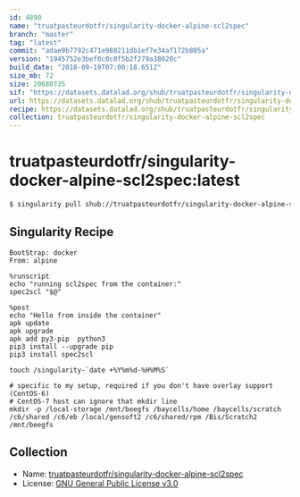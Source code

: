 ```yaml
---
id: 4890
name: "truatpasteurdotfr/singularity-docker-alpine-scl2spec"
branch: "master"
tag: "latest"
commit: "adae9b7792c471e988211db1ef7e34af172b805a"
version: "1945752e3bef0c0c0f5b2f279a38020c"
build_date: "2018-09-19T07:00:18.651Z"
size_mb: 72
size: 20680735
sif: "https://datasets.datalad.org/shub/truatpasteurdotfr/singularity-docker-alpine-scl2spec/latest/2018-09-19-adae9b77-1945752e/1945752e3bef0c0c0f5b2f279a38020c.simg"
url: https://datasets.datalad.org/shub/truatpasteurdotfr/singularity-docker-alpine-scl2spec/latest/2018-09-19-adae9b77-1945752e/
recipe: https://datasets.datalad.org/shub/truatpasteurdotfr/singularity-docker-alpine-scl2spec/latest/2018-09-19-adae9b77-1945752e/Singularity
collection: truatpasteurdotfr/singularity-docker-alpine-scl2spec
---
```


# truatpasteurdotfr/singularity-docker-alpine-scl2spec:latest

```bash
$ singularity pull shub://truatpasteurdotfr/singularity-docker-alpine-scl2spec:latest
```

## Singularity Recipe

```singularity
BootStrap: docker
From: alpine

%runscript
echo "running scl2spec from the container:"
spec2scl "$@"

%post
echo "Hello from inside the container"
apk update
apk upgrade
apk add py3-pip  python3 
pip3 install --upgrade pip
pip3 install spec2scl

touch /singularity-`date +%Y%m%d-%H%M%S`

# specific to my setup, required if you don't have overlay support (CentOS-6)
# CentOS-7 host can ignore that mkdir line
mkdir -p /local-storage /mnt/beegfs /baycells/home /baycells/scratch /c6/shared /c6/eb /local/gensoft2 /c6/shared/rpm /Bis/Scratch2 /mnt/beegfs
```

## Collection

 - Name: [truatpasteurdotfr/singularity-docker-alpine-scl2spec](https://github.com/truatpasteurdotfr/singularity-docker-alpine-scl2spec)
 - License: [GNU General Public License v3.0](https://api.github.com/licenses/gpl-3.0)

